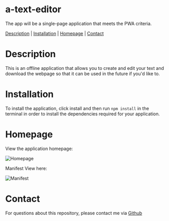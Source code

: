 # a-text-editor
The app will be a single-page application that meets the PWA criteria.

[Description](#description) | [Installation](#installation) | [Homepage](#homepage) | [Contact](#contact)

# Description

This is an offline application that allows you to create and edit your text and download the webpage so that it 
can be used in the future if you'd like to.

# Installation

To install the application, click install and then run `npm install` in the terminal in order to install the dependencies
required for your application.

# Homepage 

View the application homepage:

![Homepage](a-text-editor/images/home-page.png)

Manifest View here: 

![Manifest](a-text-editor/images/jate-manifest-json.png)

# Contact

For questions about this repository, please contact me via [Github](https://github.com/MsKryssy/a-text-editor)